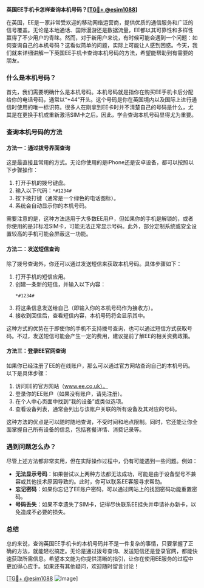 **英国EE手机卡怎样查询本机号码？[[TG💪+ @esim1088](https://t.me/s/esim1088)]**

在英国，EE是一家非常受欢迎的移动网络运营商，提供优质的通信服务和广泛的信号覆盖。无论是本地通话、国际漫游还是数据流量，EE都以其可靠性和多样性赢得了不少用户的青睐。然而，对于新用户来说，有时候可能会遇到一个问题：如何查询自己的本机号码？这看似简单的问题，实际上可能让人感到困惑。今天，我们就来详细讲解一下英国EE手机卡查询本机号码的方法，希望能帮助到有需要的朋友。

### 什么是本机号码？

首先，我们需要明确什么是本机号码。本机号码就是指你在购买EE手机卡后分配给你的电话号码，通常以“+44”开头。这个号码是你在英国境内以及国际上进行通信时使用的唯一标识符。很多人在刚拿到EE卡时并不清楚自己的号码是什么，尤其是在更换手机或重新激活SIM卡之后。因此，学会查询本机号码显得尤为重要。

### 查询本机号码的方法

#### 方法一：通过拨号界面查询
这是最直接且常用的方式。无论你使用的是iPhone还是安卓设备，都可以按照以下步骤操作：

1. 打开手机的拨号键盘。
2. 输入以下代码：`*#1234#`
3. 按下拨打键（通常是一个绿色的电话图标）。
4. 系统会自动显示你的本机号码。

需要注意的是，这种方法适用于大多数EE用户，但如果你的手机是解锁的，或者你使用的是非标准SIM卡，可能无法正常显示号码。此外，部分定制系统或安全设置较高的手机可能会屏蔽这一功能。

#### 方法二：发送短信查询
除了拨号查询外，你还可以通过发送短信来获取本机号码。具体步骤如下：

1. 打开手机的短信应用。
2. 创建一条新的短信，并输入以下内容：
   ```
   *#1234#
   ```
3. 将这条信息发送给自己（即输入你的本机号码作为接收方）。
4. 接收到回信后，查看短信内容，本机号码将会显示其中。

这种方式的优势在于即使你的手机不支持拨号查询，也可以通过短信方式获取号码。不过，发送短信可能会产生一定的费用，建议提前了解EE的相关资费政策。

#### 方法三：登录EE官网查询
如果你已经注册了EE的在线账户，那么可以通过官方网站查询自己的本机号码。以下是具体步骤：

1. 访问EE的官方网站（www.ee.co.uk）。
2. 登录你的EE账户（如果没有账户，请先注册）。
3. 在个人中心页面中找到“我的设备”或类似选项。
4. 查看设备列表，通常会列出与该账户关联的所有设备及其对应的号码。

这种方法的优点是可以随时随地查询，不受时间和地点限制。同时，它还能让你全面掌握自己所有设备的信息，包括套餐详情、消费记录等。

### 遇到问题怎么办？

尽管上述方法都非常实用，但在实际操作过程中，仍有可能遇到一些问题。例如：

- **无法显示号码**：如果尝试以上两种方法都无法成功，可能是由于设备型号不兼容或其他技术原因导致的。此时，你可以联系EE客服寻求帮助。
- **忘记密码**：如果你忘记了EE账户密码，可以通过网站上的找回密码功能重置密码。
- **号码丢失**：如果不幸遗失了SIM卡，记得尽快联系EE挂失并申请补办新卡，以免造成不必要的损失。

### 总结

总的来说，查询英国EE手机卡的本机号码并不是一件复杂的事情，只要掌握了正确的方法，就能轻松搞定。无论是通过拨号查询、发送短信还是登录官网，都能快速获取所需信息。希望本文能为你提供清晰的指引，让你在使用EE服务的过程中更加得心应手。如果还有其他疑问，欢迎随时留言讨论！

[[TG💪+ @esim1088](https://t.me/s/esim1088) ![Image](https://i.postimg.cc/4NQfJmqS/Snipaste-2025-05-13-00-14-12.png)]